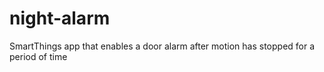 # night-alarm
SmartThings app that enables a door alarm after motion has stopped for a period of time
